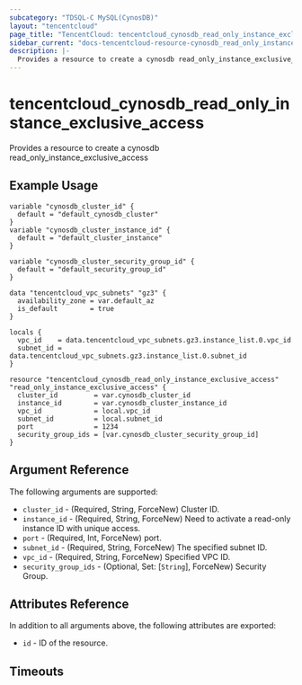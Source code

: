 ```yaml
---
subcategory: "TDSQL-C MySQL(CynosDB)"
layout: "tencentcloud"
page_title: "TencentCloud: tencentcloud_cynosdb_read_only_instance_exclusive_access"
sidebar_current: "docs-tencentcloud-resource-cynosdb_read_only_instance_exclusive_access"
description: |-
  Provides a resource to create a cynosdb read_only_instance_exclusive_access
---
```


# tencentcloud_cynosdb_read_only_instance_exclusive_access

Provides a resource to create a cynosdb read_only_instance_exclusive_access

## Example Usage

```hcl
variable "cynosdb_cluster_id" {
  default = "default_cynosdb_cluster"
}
variable "cynosdb_cluster_instance_id" {
  default = "default_cluster_instance"
}

variable "cynosdb_cluster_security_group_id" {
  default = "default_security_group_id"
}

data "tencentcloud_vpc_subnets" "gz3" {
  availability_zone = var.default_az
  is_default        = true
}

locals {
  vpc_id    = data.tencentcloud_vpc_subnets.gz3.instance_list.0.vpc_id
  subnet_id = data.tencentcloud_vpc_subnets.gz3.instance_list.0.subnet_id
}

resource "tencentcloud_cynosdb_read_only_instance_exclusive_access" "read_only_instance_exclusive_access" {
  cluster_id         = var.cynosdb_cluster_id
  instance_id        = var.cynosdb_cluster_instance_id
  vpc_id             = local.vpc_id
  subnet_id          = local.subnet_id
  port               = 1234
  security_group_ids = [var.cynosdb_cluster_security_group_id]
}
```

## Argument Reference

The following arguments are supported:

* `cluster_id` - (Required, String, ForceNew) Cluster ID.
* `instance_id` - (Required, String, ForceNew) Need to activate a read-only instance ID with unique access.
* `port` - (Required, Int, ForceNew) port.
* `subnet_id` - (Required, String, ForceNew) The specified subnet ID.
* `vpc_id` - (Required, String, ForceNew) Specified VPC ID.
* `security_group_ids` - (Optional, Set: [`String`], ForceNew) Security Group.

## Attributes Reference

In addition to all arguments above, the following attributes are exported:

* `id` - ID of the resource.



## Timeouts

<no value>


